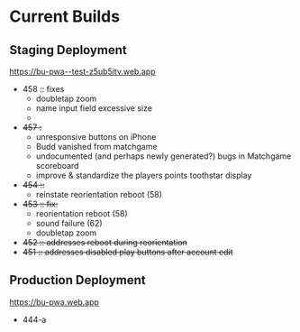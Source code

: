 # Current Builds

## Staging Deployment

https://bu-pwa--test-z5ub5itv.web.app 

- 458 :: fixes
  - doubletap zoom
  - name input field excessive size
  - 
- ~~457 :~~
  - unresponsive buttons on iPhone
  - Budd vanished from matchgame
  - undocumented (and perhaps newly generated?) bugs in Matchgame scoreboard
  - improve & standardize the players points toothstar display
- ~~454 ::~~
  - reinstate reorientation reboot (58)
- ~~453 :: fix:~~
  - reorientation reboot (58)
  - sound failure (62)
  - doubletap zoom
- ~~452 :: addresses reboot during reorientation~~ 
- ~~451 :: addresses disabled play buttons after account edit~~




## Production Deployment

https://bu-pwa.web.app 

 - 444-a
